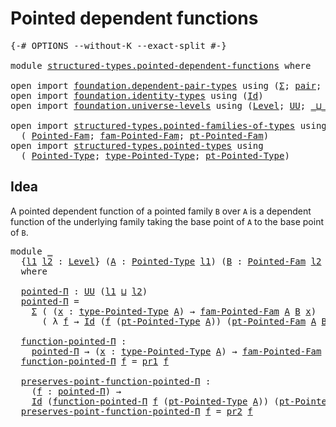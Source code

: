 # Pointed dependent functions

<pre class="Agda"><a id="40" class="Symbol">{-#</a> <a id="44" class="Keyword">OPTIONS</a> <a id="52" class="Pragma">--without-K</a> <a id="64" class="Pragma">--exact-split</a> <a id="78" class="Symbol">#-}</a>

<a id="83" class="Keyword">module</a> <a id="90" href="structured-types.pointed-dependent-functions.html" class="Module">structured-types.pointed-dependent-functions</a> <a id="135" class="Keyword">where</a>

<a id="142" class="Keyword">open</a> <a id="147" class="Keyword">import</a> <a id="154" href="foundation.dependent-pair-types.html" class="Module">foundation.dependent-pair-types</a> <a id="186" class="Keyword">using</a> <a id="192" class="Symbol">(</a><a id="193" href="foundation-core.dependent-pair-types.html#502" class="Record">Σ</a><a id="194" class="Symbol">;</a> <a id="196" href="foundation-core.dependent-pair-types.html#575" class="InductiveConstructor">pair</a><a id="200" class="Symbol">;</a> <a id="202" href="foundation-core.dependent-pair-types.html#592" class="Field">pr1</a><a id="205" class="Symbol">;</a> <a id="207" href="foundation-core.dependent-pair-types.html#604" class="Field">pr2</a><a id="210" class="Symbol">)</a>
<a id="212" class="Keyword">open</a> <a id="217" class="Keyword">import</a> <a id="224" href="foundation.identity-types.html" class="Module">foundation.identity-types</a> <a id="250" class="Keyword">using</a> <a id="256" class="Symbol">(</a><a id="257" href="foundation-core.identity-types.html#641" class="Datatype">Id</a><a id="259" class="Symbol">)</a>
<a id="261" class="Keyword">open</a> <a id="266" class="Keyword">import</a> <a id="273" href="foundation.universe-levels.html" class="Module">foundation.universe-levels</a> <a id="300" class="Keyword">using</a> <a id="306" class="Symbol">(</a><a id="307" href="Agda.Primitive.html#597" class="Postulate">Level</a><a id="312" class="Symbol">;</a> <a id="314" href="foundation-core.universe-levels.html#222" class="Primitive">UU</a><a id="316" class="Symbol">;</a> <a id="318" href="Agda.Primitive.html#810" class="Primitive Operator">_⊔_</a><a id="321" class="Symbol">)</a>

<a id="324" class="Keyword">open</a> <a id="329" class="Keyword">import</a> <a id="336" href="structured-types.pointed-families-of-types.html" class="Module">structured-types.pointed-families-of-types</a> <a id="379" class="Keyword">using</a>
  <a id="387" class="Symbol">(</a> <a id="389" href="structured-types.pointed-families-of-types.html#680" class="Function">Pointed-Fam</a><a id="400" class="Symbol">;</a> <a id="402" href="structured-types.pointed-families-of-types.html#927" class="Function">fam-Pointed-Fam</a><a id="417" class="Symbol">;</a> <a id="419" href="structured-types.pointed-families-of-types.html#1002" class="Function">pt-Pointed-Fam</a><a id="433" class="Symbol">)</a>
<a id="435" class="Keyword">open</a> <a id="440" class="Keyword">import</a> <a id="447" href="structured-types.pointed-types.html" class="Module">structured-types.pointed-types</a> <a id="478" class="Keyword">using</a>
  <a id="486" class="Symbol">(</a> <a id="488" href="structured-types.pointed-types.html#383" class="Function">Pointed-Type</a><a id="500" class="Symbol">;</a> <a id="502" href="structured-types.pointed-types.html#518" class="Function">type-Pointed-Type</a><a id="519" class="Symbol">;</a> <a id="521" href="structured-types.pointed-types.html#576" class="Function">pt-Pointed-Type</a><a id="536" class="Symbol">)</a>
</pre>
## Idea

A pointed dependent function of a pointed family `B` over `A` is a dependent function of the underlying family taking the base point of `A` to the base point of `B`.

<pre class="Agda"><a id="727" class="Keyword">module</a> <a id="734" href="structured-types.pointed-dependent-functions.html#734" class="Module">_</a>
  <a id="738" class="Symbol">{</a><a id="739" href="structured-types.pointed-dependent-functions.html#739" class="Bound">l1</a> <a id="742" href="structured-types.pointed-dependent-functions.html#742" class="Bound">l2</a> <a id="745" class="Symbol">:</a> <a id="747" href="Agda.Primitive.html#597" class="Postulate">Level</a><a id="752" class="Symbol">}</a> <a id="754" class="Symbol">(</a><a id="755" href="structured-types.pointed-dependent-functions.html#755" class="Bound">A</a> <a id="757" class="Symbol">:</a> <a id="759" href="structured-types.pointed-types.html#383" class="Function">Pointed-Type</a> <a id="772" href="structured-types.pointed-dependent-functions.html#739" class="Bound">l1</a><a id="774" class="Symbol">)</a> <a id="776" class="Symbol">(</a><a id="777" href="structured-types.pointed-dependent-functions.html#777" class="Bound">B</a> <a id="779" class="Symbol">:</a> <a id="781" href="structured-types.pointed-families-of-types.html#680" class="Function">Pointed-Fam</a> <a id="793" href="structured-types.pointed-dependent-functions.html#742" class="Bound">l2</a> <a id="796" href="structured-types.pointed-dependent-functions.html#755" class="Bound">A</a><a id="797" class="Symbol">)</a>
  <a id="801" class="Keyword">where</a>

  <a id="810" href="structured-types.pointed-dependent-functions.html#810" class="Function">pointed-Π</a> <a id="820" class="Symbol">:</a> <a id="822" href="foundation-core.universe-levels.html#222" class="Primitive">UU</a> <a id="825" class="Symbol">(</a><a id="826" href="structured-types.pointed-dependent-functions.html#739" class="Bound">l1</a> <a id="829" href="Agda.Primitive.html#810" class="Primitive Operator">⊔</a> <a id="831" href="structured-types.pointed-dependent-functions.html#742" class="Bound">l2</a><a id="833" class="Symbol">)</a>
  <a id="837" href="structured-types.pointed-dependent-functions.html#810" class="Function">pointed-Π</a> <a id="847" class="Symbol">=</a>
    <a id="853" href="foundation-core.dependent-pair-types.html#502" class="Record">Σ</a> <a id="855" class="Symbol">(</a> <a id="857" class="Symbol">(</a><a id="858" href="structured-types.pointed-dependent-functions.html#858" class="Bound">x</a> <a id="860" class="Symbol">:</a> <a id="862" href="structured-types.pointed-types.html#518" class="Function">type-Pointed-Type</a> <a id="880" href="structured-types.pointed-dependent-functions.html#755" class="Bound">A</a><a id="881" class="Symbol">)</a> <a id="883" class="Symbol">→</a> <a id="885" href="structured-types.pointed-families-of-types.html#927" class="Function">fam-Pointed-Fam</a> <a id="901" href="structured-types.pointed-dependent-functions.html#755" class="Bound">A</a> <a id="903" href="structured-types.pointed-dependent-functions.html#777" class="Bound">B</a> <a id="905" href="structured-types.pointed-dependent-functions.html#858" class="Bound">x</a><a id="906" class="Symbol">)</a>
      <a id="914" class="Symbol">(</a> <a id="916" class="Symbol">λ</a> <a id="918" href="structured-types.pointed-dependent-functions.html#918" class="Bound">f</a> <a id="920" class="Symbol">→</a> <a id="922" href="foundation-core.identity-types.html#641" class="Datatype">Id</a> <a id="925" class="Symbol">(</a><a id="926" href="structured-types.pointed-dependent-functions.html#918" class="Bound">f</a> <a id="928" class="Symbol">(</a><a id="929" href="structured-types.pointed-types.html#576" class="Function">pt-Pointed-Type</a> <a id="945" href="structured-types.pointed-dependent-functions.html#755" class="Bound">A</a><a id="946" class="Symbol">))</a> <a id="949" class="Symbol">(</a><a id="950" href="structured-types.pointed-families-of-types.html#1002" class="Function">pt-Pointed-Fam</a> <a id="965" href="structured-types.pointed-dependent-functions.html#755" class="Bound">A</a> <a id="967" href="structured-types.pointed-dependent-functions.html#777" class="Bound">B</a><a id="968" class="Symbol">))</a>

  <a id="974" href="structured-types.pointed-dependent-functions.html#974" class="Function">function-pointed-Π</a> <a id="993" class="Symbol">:</a>
    <a id="999" href="structured-types.pointed-dependent-functions.html#810" class="Function">pointed-Π</a> <a id="1009" class="Symbol">→</a> <a id="1011" class="Symbol">(</a><a id="1012" href="structured-types.pointed-dependent-functions.html#1012" class="Bound">x</a> <a id="1014" class="Symbol">:</a> <a id="1016" href="structured-types.pointed-types.html#518" class="Function">type-Pointed-Type</a> <a id="1034" href="structured-types.pointed-dependent-functions.html#755" class="Bound">A</a><a id="1035" class="Symbol">)</a> <a id="1037" class="Symbol">→</a> <a id="1039" href="structured-types.pointed-families-of-types.html#927" class="Function">fam-Pointed-Fam</a> <a id="1055" href="structured-types.pointed-dependent-functions.html#755" class="Bound">A</a> <a id="1057" href="structured-types.pointed-dependent-functions.html#777" class="Bound">B</a> <a id="1059" href="structured-types.pointed-dependent-functions.html#1012" class="Bound">x</a>
  <a id="1063" href="structured-types.pointed-dependent-functions.html#974" class="Function">function-pointed-Π</a> <a id="1082" href="structured-types.pointed-dependent-functions.html#1082" class="Bound">f</a> <a id="1084" class="Symbol">=</a> <a id="1086" href="foundation-core.dependent-pair-types.html#592" class="Field">pr1</a> <a id="1090" href="structured-types.pointed-dependent-functions.html#1082" class="Bound">f</a>

  <a id="1095" href="structured-types.pointed-dependent-functions.html#1095" class="Function">preserves-point-function-pointed-Π</a> <a id="1130" class="Symbol">:</a>
    <a id="1136" class="Symbol">(</a><a id="1137" href="structured-types.pointed-dependent-functions.html#1137" class="Bound">f</a> <a id="1139" class="Symbol">:</a> <a id="1141" href="structured-types.pointed-dependent-functions.html#810" class="Function">pointed-Π</a><a id="1150" class="Symbol">)</a> <a id="1152" class="Symbol">→</a>
    <a id="1158" href="foundation-core.identity-types.html#641" class="Datatype">Id</a> <a id="1161" class="Symbol">(</a><a id="1162" href="structured-types.pointed-dependent-functions.html#974" class="Function">function-pointed-Π</a> <a id="1181" href="structured-types.pointed-dependent-functions.html#1137" class="Bound">f</a> <a id="1183" class="Symbol">(</a><a id="1184" href="structured-types.pointed-types.html#576" class="Function">pt-Pointed-Type</a> <a id="1200" href="structured-types.pointed-dependent-functions.html#755" class="Bound">A</a><a id="1201" class="Symbol">))</a> <a id="1204" class="Symbol">(</a><a id="1205" href="structured-types.pointed-families-of-types.html#1002" class="Function">pt-Pointed-Fam</a> <a id="1220" href="structured-types.pointed-dependent-functions.html#755" class="Bound">A</a> <a id="1222" href="structured-types.pointed-dependent-functions.html#777" class="Bound">B</a><a id="1223" class="Symbol">)</a>
  <a id="1227" href="structured-types.pointed-dependent-functions.html#1095" class="Function">preserves-point-function-pointed-Π</a> <a id="1262" href="structured-types.pointed-dependent-functions.html#1262" class="Bound">f</a> <a id="1264" class="Symbol">=</a> <a id="1266" href="foundation-core.dependent-pair-types.html#604" class="Field">pr2</a> <a id="1270" href="structured-types.pointed-dependent-functions.html#1262" class="Bound">f</a>
</pre>